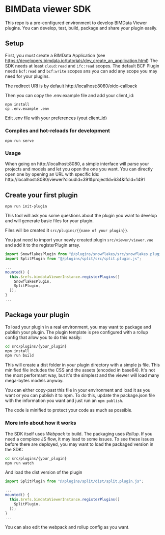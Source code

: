 BIMData viewer SDK
==================

This repo is a pre-configured environment to develop BIMData Viewer plugins.
You can develop, test, build, package and share your plugin easily.

## Setup
First, you must create a BIMData Application (see https://developers.bimdata.io/tutorials/dev_create_an_application.html)
The SDK needs at least `cloud:read` and `ifc:read` scopes. The default BCF Plugin needs `bcf:read` and `bcf:write` scopes ans you can add any scope you may need for your plugins.

The redirect URI is by default http://localhost:8080/oidc-callback

Then you can copy the .env.example file and add your client_id:
```
npm install
cp .env.example .env
```

Edit .env file with your preferences (yout client_id)

### Compiles and hot-reloads for development
```
npm run serve
```

### Usage
When going on http://localhost:8080, a simple interface will parse your projects and models and let you open the one you want.
You can directly open one by opening an URL with specific Ids: http://localhost:8080/viewer?cloudId=391&projectId=634&ifcId=1491

## Create your first plugin

```
npm run init-plugin
```

This tool will ask you some questions about the plugin you want to develop and will generate basic files for your plugin.

Files will be created it `src/plugins/{{name of your plugin}}`.

You just need to import your newly created plugin `src/viewer/viewer.vue` and add it to the registerPlugin array.

```js
import SnowflakesPlugin from "@/plugins/snowflakes/src/snowflakes.plugin.js";
import SplitPlugin from "@/plugins/split/src/split.plugin.js";

...
mounted() {
  this.$refs.bimdataViewerInstance.registerPlugins([
    SnowflakesPlugin,
    SplitPlugin,
  ]);
}
...
```

## Package your plugin

To load your plugin in a real environment, you may want to package and publish your plugin.
The plugin template is pre configured with a rollup config that allow you to do this easily:

```bash
cd src/plugins/{your_plugin}
npm install
npm run build
```

This will create a dist folder in your plugin directory with a simple js file. This minified file includes the CSS and the assets (encoded in base64). It's not the most performant way, but it's the simplest and the viewer will load many mega-bytes models anyway.

You can either copy-past this file in your environment and load it as you want or you can publish it to npm.
To do this, update the package.json file with the information you want and just run an `npm publish`.

The code is minified to protect your code as much as possible.


### More info about how it works
The SDK itself uses *Webpack* to build. The packaging uses *Rollup*. If you need a complexe JS flow, it may lead to some issues.
To see these issues before there are deployed, you may want to load the packaged version in the SDK:
```bash
cd src/plugins/{your_plugin}
npm run watch
```
And load the dist version of the plugin
```js
import SplitPlugin from "@/plugins/split/dist/split.plugin.js";

...
mounted() {
  this.$refs.bimdataViewerInstance.registerPlugins([
    SplitPlugin,
  ]);
}
...
```

You can also edit the webpack and rollup config as you want.
